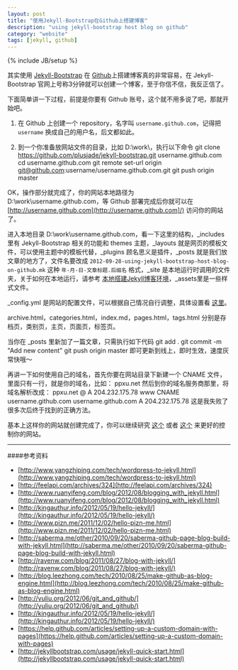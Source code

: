 ```yaml
---
layout: post
title: "使用Jekyll-Bootstrap在Github上搭建博客"
description: "using jekyll-bootstrap host blog on github"
category: "website"
tags: [jekyll, github]
---
```

{% include JB/setup %}

其实使用 [Jekyll-Bootstrap](http://jekyllbootstrap.com/) 在 [Github](https://github.com/)上搭建博客真的非常容易，在 Jekyll-Bootstrap 官网上号称3分钟就可以创建一个博客，至于你信不信，我反正信了。

下面简单讲一下过程，前提是你要有 Github 账号，这个就不用多说了吧，那就开始吧。

1. 在 Github 上创建一个 repository，名字叫 `username.github.com`，记得把 `username` 换成自己的用户名，后文都如此。

2. 到一个你准备放网站文件的目录，比如 D:\work\，执行以下命令
		git clone https://github.com/plusjade/jekyll-bootstrap.git username.github.com
		cd username.github.com
		git remote set-url origin git@github.com:username/username.github.com.git
		git push origin master

OK，操作部分就完成了，你的网站本地路径为 D:\work\username.github.com，等 Github 部署完成后你就可以在 [http://username.github.com](http://username.github.com]/) 访问你的网站了。

进入本地目录 D:\work\username.github.com，看一下这里的结构，\_includes 里有 Jekyll-Bootstrap 相关的功能和 themes 主题，\_layouts 就是网页的模板文件，可以使用主题中的模板代替，\_plugins 顾名思义是插件，\_posts 就是我们放文章的地方了，文件名要改成 `2012-09-28-using-jekyll-bootstrap-host-blog-on-github.mk` 这种 `年-月-日-文章标题.后缀名` 格式，\_site 是本地运行时调用的文件夹，关于如何在本地运行，请参考 [本地搭建Jekyll博客环境](http://ppxu.net/blog/2012/09/28/setup-local-jekyll-environment/)，\_assets里是一些样式文件。

\_config.yml 是网站的配置文件，可以根据自己情况自行调整，具体设置看 [这里](http://jekyllbootstrap.com/usage/blog-configuration.html)。

archive.html，categories.html，index.md，pages.html，tags.html 分别是存档页，类别页，主页，页面页，标签页。

当你在 \_posts 里新加了一篇文章，只需执行如下代码
	git add .
	git commit -m "Add new content"
	git push origin master
即可更新到线上，即时生效，速度灰常快哦～

再讲一下如何使用自己的域名，首先你要在网站目录下新建一个 CNAME 文件，里面只有一行，就是你的域名，比如：
	ppxu.net
然后到你的域名服务商那里，将域名解析改成：
	ppxu.net
	@                        A              204.232.175.78
	www					     CNAME			username.github.com
	username.github.com      A              204.232.175.78
这是我失败了很多次后终于找到的正确方法。

基本上这样你的网站就创建完成了，你可以继续研究 [这个](http://jekyllbootstrap.com/usage/index.html) 或者 [这个](http://jekyllbootstrap.com/developers/index.html) 来更好的控制你的网站。

-------------------
####参考资料

* [http://www.yangzhiping.com/tech/wordpress-to-jekyll.html](http://www.yangzhiping.com/tech/wordpress-to-jekyll.html)
* [http://feelapi.com/archives/324](http://feelapi.com/archives/324)
* [http://www.ruanyifeng.com/blog/2012/08/blogging_with_jekyll.html](http://www.ruanyifeng.com/blog/2012/08/blogging_with_jekyll.html)
* [http://kingauthur.info/2012/05/19/hello-jekyll/](http://kingauthur.info/2012/05/19/hello-jekyll/)
* [http://www.pizn.me/2011/12/02/hello-pizn-me.html](http://www.pizn.me/2011/12/02/hello-pizn-me.html)
* [http://saberma.me/other/2010/09/20/saberma-github-page-blog-build-with-jekyll.html](http://saberma.me/other/2010/09/20/saberma-github-page-blog-build-with-jekyll.html)
* [http://ravenw.com/blog/2011/08/27/blog-with-jekyll/](http://ravenw.com/blog/2011/08/27/blog-with-jekyll/)
* [http://blog.leezhong.com/tech/2010/08/25/make-github-as-blog-engine.html](http://blog.leezhong.com/tech/2010/08/25/make-github-as-blog-engine.html)
* [http://yuliu.org/2012/06/git_and_github/](http://yuliu.org/2012/06/git_and_github/)
* [http://kingauthur.info/2012/05/19/hello-jekyll/](http://kingauthur.info/2012/05/19/hello-jekyll/)
* [https://help.github.com/articles/setting-up-a-custom-domain-with-pages](https://help.github.com/articles/setting-up-a-custom-domain-with-pages)
* [http://jekyllbootstrap.com/usage/jekyll-quick-start.html](http://jekyllbootstrap.com/usage/jekyll-quick-start.html)